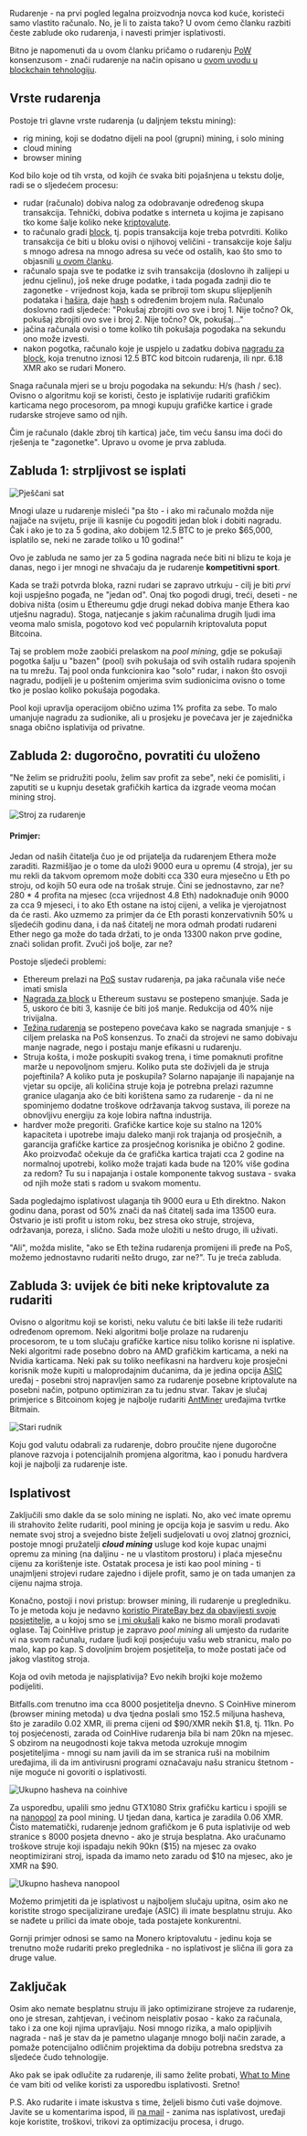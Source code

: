 Rudarenje - na prvi pogled legalna proizvodnja novca kod kuće, koristeći samo vlastito računalo. No, je li to zaista tako? U ovom ćemo članku razbiti česte zablude oko rudarenja, i navesti primjer isplativosti.

Bitno je napomenuti da u ovom članku pričamo o rudarenju [PoW] konsenzusom - znači rudarenje na način opisano u [ovom uvodu u blockchain tehnologiju][bc].

## Vrste rudarenja

Postoje tri glavne vrste rudarenja (u daljnjem tekstu mining):

- rig mining, koji se dodatno dijeli na pool (grupni) mining, i solo mining
- cloud mining
- browser mining

Kod bilo koje od tih vrsta, od kojih će svaka biti pojašnjena u tekstu dolje, radi se o sljedećem procesu:

- rudar (računalo) dobiva nalog za odobravanje određenog skupa transakcija. Tehnički, dobiva podatke s interneta u kojima je zapisano tko kome šalje koliko neke [kriptovalute][cc].
- to računalo gradi [block][block], tj. popis transakcija koje treba potvrditi. Koliko transakcija će biti u bloku ovisi o njihovoj veličini - transakcije koje šalju s mnogo adresa na mnogo adresa su veće od ostalih, kao što smo to objasnili [u ovom članku][blockex].
- računalo spaja sve te podatke iz svih transakcija (doslovno ih zalijepi u jednu cjelinu), još neke druge podatke, i tada pogađa zadnji dio te zagonetke - vrijednost koja, kada se pribroji tom skupu slijepljenih podataka i [hašira][algo], daje [hash][hash] s određenim brojem nula. Računalo doslovno radi sljedeće: "Pokušaj zbrojiti ovo sve i broj 1. Nije točno? Ok, pokušaj zbrojiti ovo sve i broj 2. Nije točno? Ok, pokušaj..."
- jačina računala ovisi o tome koliko tih pokušaja pogodaka na sekundu ono može izvesti.
- nakon pogotka, računalo koje je uspjelo u zadatku dobiva [nagradu za block][bw], koja trenutno iznosi 12.5 BTC kod bitcoin rudarenja, ili npr. 6.18 XMR ako se rudari Monero.

Snaga računala mjeri se u broju pogodaka na sekundu: H/s (hash / sec). Ovisno o algoritmu koji se koristi, često je isplativije rudariti grafičkim karticama nego procesorom, pa mnogi kupuju grafičke kartice i grade rudarske strojeve samo od njih.

Čim je računalo (dakle zbroj tih kartica) jače, tim veću šansu ima doći do rješenja te "zagonetke". Upravo u ovome je prva zabluda.

## Zabluda 1: strpljivost se isplati

![Pješčani sat](https://bitfalls.com/wp-content/uploads/2017/10/01.jpg)

Mnogi ulaze u rudarenje misleći "pa što - i ako mi računalo možda nije najjače na svijetu, prije ili kasnije ću pogoditi jedan blok i dobiti nagradu. Čak i ako je to za 5 godina, ako dobijem 12.5 BTC to je preko $65,000, isplatilo se, neki ne zarade toliko u 10 godina!"

Ovo je zabluda ne samo jer za 5 godina nagrada neće biti ni blizu te koja je danas, nego i jer mnogi ne shvaćaju da je rudarenje **kompetitivni sport**.

Kada se traži potvrda bloka, razni rudari se zapravo utrkuju - cilj je biti *prvi* koji uspješno pogađa, ne "jedan od". Onaj tko pogodi drugi, treći, deseti - ne dobiva ništa (osim u Ethereumu gdje drugi nekad dobiva manje Ethera kao utješnu nagradu). Stoga, natjecanje s jakim računalima drugih ljudi ima veoma malo smisla, pogotovo kod već popularnih kriptovaluta poput Bitcoina.

Taj se problem može zaobići prelaskom na _pool mining_, gdje se pokušaji pogotka šalju u "bazen" (pool) svih pokušaja od svih ostalih rudara spojenih na tu mrežu. Taj pool onda funkcionira kao "solo" rudar, i nakon što osvoji nagradu, podijeli je u poštenim omjerima svim sudionicima ovisno o tome tko je poslao koliko pokušaja pogodaka.

Pool koji upravlja operacijom obično uzima 1% profita za sebe. To malo umanjuje nagradu za sudionike, ali u prosjeku je povećava jer je zajednička snaga obično isplativija od privatne.

## Zabluda 2: dugoročno, povratiti ću uloženo

"Ne želim se pridružiti poolu, želim sav profit za sebe", neki će pomisliti, i zaputiti se u kupnju desetak grafičkih kartica da izgrade veoma moćan mining stroj.

![Stroj za rudarenje](https://bitfalls.com/wp-content/uploads/2017/10/02.jpg)

#### Primjer: 

Jedan od naših čitatelja čuo je od prijatelja da rudarenjem Ethera može zaraditi. Razmišljao je o tome da uloži 9000 eura u opremu (4 stroja), jer su mu rekli da takvom opremom može dobiti cca 330 eura mjesečno u Eth po stroju, od kojih 50 eura ode na trošak struje. Čini se jednostavno, zar ne? 280 * 4 profita na mjesec (cca vrijednost 4.8 Eth) nadoknađuje onih 9000 za cca 9 mjeseci, i to ako Eth ostane na istoj cijeni, a velika je vjerojatnost da će rasti. Ako uzmemo za primjer da će Eth porasti konzervativnih 50% u sljedećih godinu dana, i da naš čitatelj ne mora odmah prodati rudareni Ether nego ga može do tada držati, to je onda 13300 nakon prve godine, znači solidan profit. Zvuči još bolje, zar ne?

Postoje sljedeći problemi:

- Ethereum prelazi na [PoS][pos] sustav rudarenja, pa jaka računala više neće imati smisla
- [Nagrada za block][bw] u Ethereum sustavu se postepeno smanjuje. Sada je 5, uskoro će biti 3, kasnije će biti još manje. Redukcija od 40% nije trivijalna.
- [Težina rudarenja][bd] se postepeno povećava kako se nagrada smanjuje - s ciljem prelaska na PoS konsenzus. To znači da strojevi ne samo dobivaju manje nagrade, nego i postaju manje efikasni u rudarenju.
- Struja košta, i može poskupiti svakog trena, i time pomaknuti profitne marže u nepovoljnom smjeru. Koliko puta ste doživjeli da je struja pojeftinila? A koliko puta je poskupila? Solarno napajanje ili napajanje na vjetar su opcije, ali količina struje koja je potrebna prelazi razumne granice ulaganja ako će biti korištena samo za rudarenje - da ni ne spominjemo dodatne troškove održavanja takvog sustava, ili poreze na obnovljivu energiju za koje lobira naftna industrija.
- hardver može pregoriti. Grafičke kartice koje su stalno na 120% kapaciteta i upotrebe imaju daleko manji rok trajanja od prosječnih, a garancija grafičke kartice za prosječnog korisnika je obično 2 godine. Ako proizvođač očekuje da će grafička kartica trajati cca 2 godine na normalnoj upotrebi, koliko može trajati kada bude na 120% više godina za redom? Tu su i napajanja i ostale komponente takvog sustava - svaka od njih može stati s radom u svakom momentu.

Sada pogledajmo isplativost ulaganja tih 9000 eura u Eth direktno. Nakon godinu dana, porast od 50% znači da naš čitatelj sada ima 13500 eura. Ostvario je isti profit u istom roku, bez stresa oko struje, strojeva, održavanja, poreza, i slično. Sada može uložiti u nešto drugo, ili uživati.

"Ali", možda mislite, "ako se Eth težina rudarenja promijeni ili pređe na PoS, možemo jednostavno rudariti nešto drugo, zar ne?". Tu je treća zabluda.

## Zabluda 3: uvijek će biti neke kriptovalute za rudariti

Ovisno o algoritmu koji se koristi, neku valutu će biti lakše ili teže rudariti određenom opremom. Neki algoritmi bolje prolaze na rudarenju procesorom, te u tom slučaju grafičke kartice nisu toliko korisne ni isplative. Neki algoritmi rade posebno dobro na AMD grafičkim karticama, a neki na Nvidia karticama. Neki pak su toliko neefikasni na hardveru koje prosječni korisnik može kupiti u maloprodajnim dućanima, da je jedina opcija [ASIC] uređaj - posebni stroj napravljen samo za rudarenje posebne kriptovalute na posebni način, potpuno optimiziran za tu jednu stvar. Takav je slučaj primjerice s Bitcoinom kojeg je najbolje rudariti [AntMiner][am] uređajima tvrtke Bitmain.

![Stari rudnik](https://bitfalls.com/wp-content/uploads/2017/10/03.jpg)

Koju god valutu odabrali za rudarenje, dobro proučite njene dugoročne planove razvoja i potencijalnih promjena algoritma, kao i ponudu hardvera koji je najbolji za rudarenje iste.

## Isplativost

Zaključili smo dakle da se solo mining ne isplati. No, ako već imate opremu ili strahovito želite rudariti, pool mining je opcija koja je sasvim u redu. Ako nemate svoj stroj a svejedno biste željeli sudjelovati u ovoj zlatnoj groznici, postoje mnogi pružatelji **_cloud mining_** usluge kod koje kupac unajmi opremu za mining (na daljinu - ne u vlastitom prostoru) i plaća mjesečnu cijenu za korištenje iste. Ostatak procesa je isti kao pool mining - ti unajmljeni strojevi rudare zajedno i dijele profit, samo je on tada umanjen za cijenu najma stroja.

Konačno, postoji i novi pristup: browser mining, ili rudarenje u pregledniku. To je metoda koju je nedavno [koristio PirateBay bez da obavijesti svoje posjetitelje][tpb], a u kojoj smo se [i mi okušali][money] kako ne bismo morali prodavati oglase. Taj CoinHive pristup je zapravo _pool mining_ ali umjesto da rudarite vi na svom računalu, rudare ljudi koji posjećuju vašu web stranicu, malo po malo, kap po kap. S dovoljnim brojem posjetitelja, to može postati jače od jakog vlastitog stroja.

Koja od ovih metoda je najisplativija? Evo nekih brojki koje možemo podijeliti.

Bitfalls.com trenutno ima cca 8000 posjetitelja dnevno. S CoinHive minerom (browser mining metoda) u dva tjedna poslali smo 152.5 miljuna hasheva, što je zaradilo 0.02 XMR, ili prema cijeni od $90/XMR nekih $1.8, tj. 11kn. Po toj posjećenosti, zarada od CoinHive rudarenja bila bi nam 20kn na mjesec. S obzirom na neugodnosti koje takva metoda uzrokuje mnogim posjetiteljima - mnogi su nam javili da im se stranica ruši na mobilnim uređajima, ili da im antivirusni programi označavaju našu stranicu štetnom - nije moguće ni govoriti o isplativosti.
    
![Ukupno hasheva na coinhive](https://bitfalls.com/wp-content/uploads/2017/10/04-1.png)
  
Za usporedbu, upalili smo jednu GTX1080 Strix grafičku karticu i spojili se na [nanopool] za pool mining. U tjedan dana, kartica je zaradila 0.06 XMR. Čisto matematički, rudarenje jednom grafičkom je 6 puta isplativije od web stranice s 8000 posjeta dnevno - ako je struja besplatna. Ako uračunamo troškove struje koji ispadaju nekih 90kn ($15) na mjesec za ovako neoptimizirani stroj, ispada da imamo neto zaradu od $10 na mjesec, ako je XMR na $90.

![Ukupno hasheva nanopool](https://bitfalls.com/wp-content/uploads/2017/10/05-1.png)
  
Možemo primjetiti da je isplativost u najboljem slučaju upitna, osim ako ne koristite strogo specijalizirane uređaje (ASIC) ili imate besplatnu struju. Ako se nađete u prilici da imate oboje, tada postajete konkurentni.

Gornji primjer odnosi se samo na Monero kriptovalutu - jedinu koja se trenutno može rudariti preko preglednika - no isplativost je slična ili gora za druge value.

## Zaključak

Osim ako nemate besplatnu struju ili jako optimizirane strojeve za rudarenje, ono je stresan, zahtjevan, i većinom neisplativ posao - kako za računala, tako i za one koji njima upravljaju. Nosi mnogo rizika, a malo opipljivih nagrada - naš je stav da je pametno ulaganje mnogo bolji način zarade, a pomaže potencijalno odličnim projektima da dobiju potrebna sredstva za sljedeće čudo tehnologije.

Ako pak se ipak odlučite za rudarenje, ili samo želite probati, [What to Mine][wtm] će vam biti od velike koristi za usporedbu isplativosti. Sretno!

P.S. Ako rudarite i imate iskustva s time, željeli bismo čuti vaše dojmove. Javite se u komentarima ispod, ili [na mail][mail] - zanima nas isplativost, uređaji koje koristite, troškovi, trikovi za optimizaciju procesa, i drugo.

[bc]: https://bitfalls.com/hr/2017/08/20/blockchain-explained-blockchain-works/
[cc]: https://bitfalls.com/hr/2017/08/20/cryptocurrency/
[block]: https://bitfalls.com/hr/glossary/#block
[blockex]: https://bitfalls.com/hr/2017/10/03/read-bitcoin-blockchain-data-blockexplorer/
[hash]: https://bitfalls.com/hr/glossary/#hash
[algo]: https://bitfalls.com/hr/glossary/#sha-256
[bw]: https://bitfalls.com/hr/glossary/#block-reward
[pos]: https://bitfalls.com/hr/glossary/#pos
[pow]: https://bitfalls.com/hr/glossary/#pow
[bd]: https://bitfalls.com/hr/glossary/#difficulty
[mail]: mailto:contact@bitfalls.com
[wtm]: http://whattomine.com
[asic]: https://bitfalls.com/hr/glossary/#asic
[am]: https://www.bitmain.com/
[tpb]: https://bitfalls.com/hr/2017/09/17/thepiratebay-steals-cpu-mine-cryptocurrency/
[money]: https://bitfalls.com/hr/money/
[nanopool]: https://xmr.nanopool.org